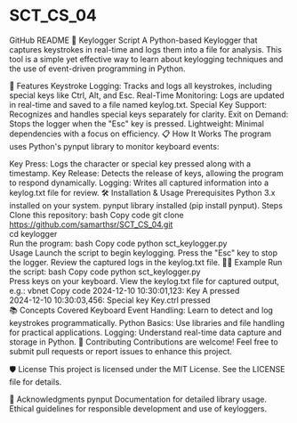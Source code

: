 # SCT_CS_04
GitHub README
🔑 Keylogger Script
A Python-based Keylogger that captures keystrokes in real-time and logs them into a file for analysis. This tool is a simple yet effective way to learn about keylogging techniques and the use of event-driven programming in Python.

🚀 Features
Keystroke Logging: Tracks and logs all keystrokes, including special keys like Ctrl, Alt, and Esc.
Real-Time Monitoring: Logs are updated in real-time and saved to a file named keylog.txt.
Special Key Support: Recognizes and handles special keys separately for clarity.
Exit on Demand: Stops the logger when the "Esc" key is pressed.
Lightweight: Minimal dependencies with a focus on efficiency.
📋 How It Works
The program uses Python's pynput library to monitor keyboard events:

Key Press: Logs the character or special key pressed along with a timestamp.
Key Release: Detects the release of keys, allowing the program to respond dynamically.
Logging: Writes all captured information into a keylog.txt file for review.
🛠 Installation & Usage
Prerequisites
Python 3.x installed on your system.
pynput library installed (pip install pynput).
Steps
Clone this repository:
bash
Copy code
git clone https://github.com/samarthsr/SCT_CS_04.git  
cd keylogger  
Run the program:
bash
Copy code
python sct_keylogger.py  
Usage
Launch the script to begin keylogging.
Press the "Esc" key to stop the logger.
Review the captured logs in the keylog.txt file.
👨‍💻 Example
Run the script:
bash
Copy code
python sct_keylogger.py  
Press keys on your keyboard.
View the keylog.txt file for captured output, e.g.:
vbnet
Copy code
2024-12-10 10:30:01,123: Key A pressed  
2024-12-10 10:30:03,456: Special key Key.ctrl pressed  
📚 Concepts Covered
Keyboard Event Handling: Learn to detect and log keystrokes programmatically.
Python Basics: Use libraries and file handling for practical applications.
Logging: Understand real-time data capture and storage in Python.
🤝 Contributing
Contributions are welcome! Feel free to submit pull requests or report issues to enhance this project.

🛡 License
This project is licensed under the MIT License. See the LICENSE file for details.

🌟 Acknowledgments
pynput Documentation for detailed library usage.
Ethical guidelines for responsible development and use of keyloggers.
